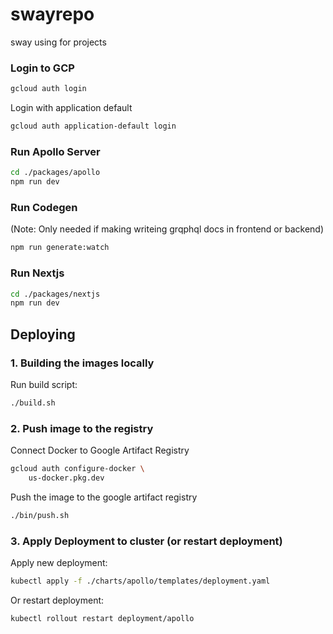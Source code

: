 # swayrepo

sway using for projects

### Login to GCP

```sh
gcloud auth login
```

Login with application default

```sh
gcloud auth application-default login
```

### Run Apollo Server

```sh
cd ./packages/apollo
npm run dev
```

### Run Codegen

(Note: Only needed if making writeing grqphql docs in frontend or backend)

```sh
npm run generate:watch
```

### Run Nextjs

```sh
cd ./packages/nextjs
npm run dev
```

## Deploying

### 1. Building the images locally

Run build script:

```sh
./build.sh
```

### 2. Push image to the registry

Connect Docker to Google Artifact Registry

```sh
gcloud auth configure-docker \
    us-docker.pkg.dev
```

Push the image to the google artifact registry

```sh
./bin/push.sh
```

### 3. Apply Deployment to cluster (or restart deployment)

Apply new deployment:

```sh
kubectl apply -f ./charts/apollo/templates/deployment.yaml
```

Or restart deployment:

```sh
kubectl rollout restart deployment/apollo
```
